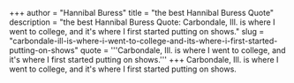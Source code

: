 +++
author = "Hannibal Buress"
title = "the best Hannibal Buress Quote"
description = "the best Hannibal Buress Quote: Carbondale, Ill. is where I went to college, and it's where I first started putting on shows."
slug = "carbondale-ill-is-where-i-went-to-college-and-its-where-i-first-started-putting-on-shows"
quote = '''Carbondale, Ill. is where I went to college, and it's where I first started putting on shows.'''
+++
Carbondale, Ill. is where I went to college, and it's where I first started putting on shows.
